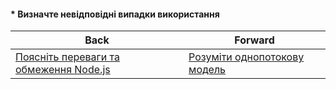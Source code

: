 #### * Визначте невідповідні випадки використання



| Back | Forward |
|---|---|
| [Поясніть переваги та обмеження Node.js](/ua/junior/nodejs/what-are-the-advantages-and-limitations-of-nodejs.md)  | [Розуміти однопотокову модель](/ua/junior/nodejs/understanding-singlethreaded-model.md) |